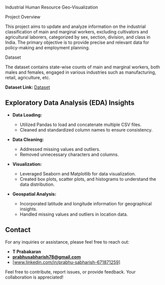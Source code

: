 Industrial Human Resource Geo-Visualization

 Project Overview

This project aims to update and analyze information on the industrial classification of main and marginal workers, excluding cultivators and agricultural laborers, categorized by sex, section, division, and class in India. The primary objective is to provide precise and relevant data for policy-making and employment planning.

Dataset

The dataset contains state-wise counts of main and marginal workers, both males and females, engaged in various industries such as manufacturing, retail, agriculture, etc.

**Dataset Link:** [Dataset](https://drive.google.com/drive/folders/1lGw-OeZVAHeIH1cvNBiGClRiRmbQ-0qm)

## Exploratory Data Analysis (EDA) Insights

- **Data Loading:**
  - Utilized Pandas to load and concatenate multiple CSV files.
  - Cleaned and standardized column names to ensure consistency.

- **Data Cleaning:**
  - Addressed missing values and outliers.
  - Removed unnecessary characters and columns.

- **Visualization:**
  - Leveraged Seaborn and Matplotlib for data visualization.
  - Created box plots, scatter plots, and histograms to understand the data distribution.

- **Geospatial Analysis:**
  - Incorporated latitude and longitude information for geographical insights.
  - Handled missing values and outliers in location data.

## Contact

For any inquiries or assistance, please feel free to reach out:

- **T Prabakaran**
- **prabhusabharish78@gmail.com**
- [www.linkedin.com/in/prabhu-sabharish-671871259]

Feel free to contribute, report issues, or provide feedback. Your collaboration is appreciated!

